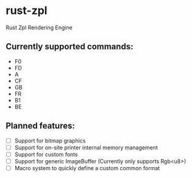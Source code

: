 # rust-zpl
Rust Zpl Rendering Engine

## Currently supported commands:
 - F0
 - FD
 - A
 - CF
 - GB
 - FR
 - B1
 - BE

## Planned features:
 - [ ] Support for bitmap graphics 
 - [ ] Support for on-site printer internal memory management
 - [ ] Support for custom fonts
 - [ ] Support for generic ImageBuffer (Currently only supports Rgb\<u8\>)
 - [ ] Macro system to quickly define a custom common format
